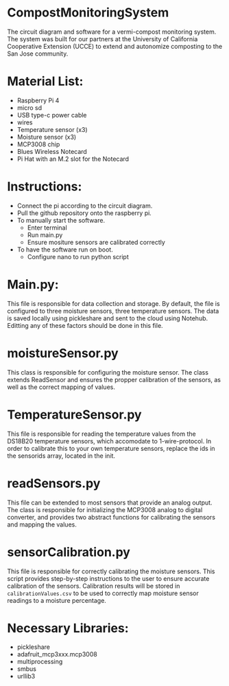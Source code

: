 # CompostMonitoringSystem
The circuit diagram and software for a vermi-compost monitoring system.
The system was built for our partners at the University of California Cooperative Extension (UCCE) to extend
and autonomize composting to the San Jose community.

# Material List:
  - Raspberry Pi 4
  - micro sd
  - USB type-c power cable
  - wires
  - Temperature sensor (x3)
  - Moisture sensor (x3)
  - MCP3008 chip
  - Blues Wireless Notecard
  - Pi Hat with an M.2 slot for the Notecard

# Instructions:
  - Connect the pi according to the circuit diagram.
  - Pull the github repository onto the raspberry pi.
  - To manually start the software.
    - Enter terminal
    - Run main.py
    - Ensure mositure sensors are calibrated correctly
  - To have the software run on boot.
    - Configure nano to run python script

# Main.py:
  This file is responsible for data collection and storage. By default, the file is configured to
  three moisture sensors, three temperature sensors. The data is saved locally using pickleshare
  and sent to the cloud using Notehub. Editting any of these factors should be done in this file.
  
# moistureSensor.py
  This class is responsible for configuring the moisture sensor. The class extends ReadSensor and ensures the propper calibration of the sensors,
  as well as the correct mapping of values.
 
# TemperatureSensor.py
  This file is responsible for reading the temperature values from the DS18B20 temperature sensors, which accomodate to 1-wire-protocol. In order to
  calibrate this to your own temperature sensors, replace the ids in the sensorids array, located in the init.

# readSensors.py
  This file can be extended to most sensors that provide an analog output. The class is responsible for initializing the MCP3008 analog to digital converter,
  and provides two abstract functions for calibrating the sensors and mapping the values.

# sensorCalibration.py
  This file is responsible for correctly calibrating the moisture sensors. This script provides step-by-step instructions to the user to ensure accurate calibration of the sensors. Calibration results will be stored in `calibrationValues.csv` to be used to correctly map moisture sensor readings to a moisture percentage.
  
# Necessary Libraries:
  - pickleshare
  - adafruit_mcp3xxx.mcp3008
  - multiprocessing
  - smbus
  - urllib3
